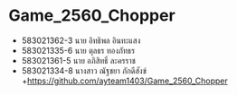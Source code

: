 # Game_2560_Chopper
+ 583021362-3 นาย อิทธิพล อินทะแสง
+ 583021335-6 นาย ตุลธร ทองภัทธร
+ 583021361-5 นาย อภิสิทธิ์ ละครราช
+ 583021334-8 นางสาว ณัฐชยา ภักดีสังข์
+https://github.com/ayteam1403/Game_2560_Chopper
